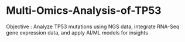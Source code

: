 # Multi-Omics-Analysis-of-TP53
Objective : Analyze TP53 mutations using NGS data, integrate RNA-Seq gene expression  data, and apply AI/ML models for insights
